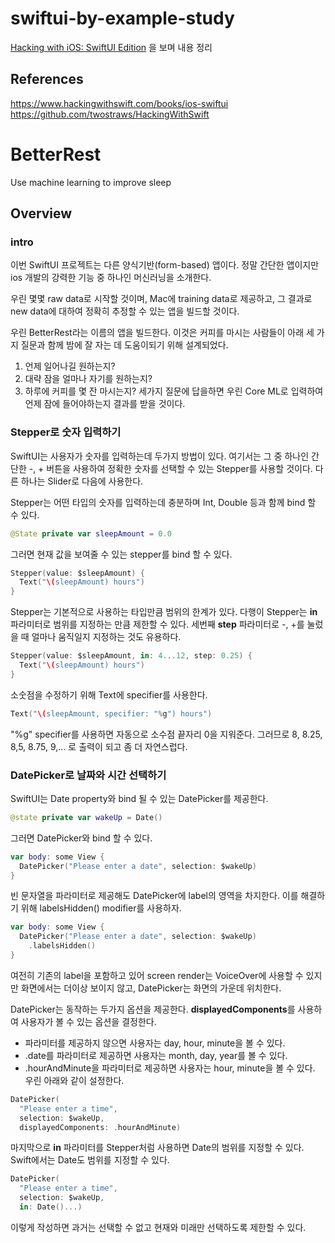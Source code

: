 # swiftui-by-example-study

[Hacking with iOS: SwiftUI Edition](https://www.hackingwithswift.com/books/ios-swiftui) 을 보며 내용 정리


## References
https://www.hackingwithswift.com/books/ios-swiftui  
https://github.com/twostraws/HackingWithSwift

# BetterRest
Use machine learning to improve sleep


## Overview


### intro
이번 SwiftUI 프로젝트는 다른 양식기반(form-based) 앱이다. 정말 간단한 앱이지만 ios 개발의 강력한 기능 중 하나인 머신러닝을 소개한다. 

우린 몇몇 raw data로 시작할 것이며, Mac에 training data로 제공하고, 그 결과로 new data에 대하여 정확히 추정할 수 있는 앱을 빌드할 것이다.

우린 BetterRest라는 이름의 앱을 빌드한다. 이것은 커피를 마시는 사람들이 아래 세 가지 질문과 함께 밤에 잘 자는 데 도움이되기 위해 설계되었다.
1. 언제 일어나길 원하는지?
2. 대략 잠을 얼마나 자기를 원하는지?
3. 하루에 커피를 몇 잔 마시는지?
세가지 질문에 답을하면 우린 Core ML로 입력하여 언제 잠에 들어야하는지 결과를 받을 것이다.


### Stepper로 숫자 입력하기
SwiftUI는 사용자가 숫자를 입력하는데 두가지 방법이 있다. 여기서는 그 중 하나인 간단한 -, + 버튼을 사용하여 정확한 숫자를 선택할 수 있는 Stepper를 사용할 것이다. 다른 하나는 Slider로 다음에 사용한다.

Stepper는 어떤 타입의 숫자를 입력하는데 충분하며 Int, Double 등과 함께 bind 할 수 있다.
```swift
@State private var sleepAmount = 0.0
```
그러면 현재 값을 보여줄 수 있는 stepper를 bind 할 수 있다.
```swift
Stepper(value: $sleepAmount) {
  Text("\(sleepAmount) hours")
}
````
Stepper는 기본적으로 사용하는 타입만큼 범위의 한계가 있다. 다행이 Stepper는 **in** 파라미터로 범위를 지정하는 만큼 제한할 수 있다. 세번째 **step** 파라미터로 -, +를 눌렀을 때 얼마나 움직일지 지정하는 것도 유용하다.
```swift
Stepper(value: $sleepAmount, in: 4...12, step: 0.25) {
  Text("\(sleepAmount) hours")
}
````
소숫점을 수정하기 위해 Text에 specifier를 사용한다.
```swift
Text("\(sleepAmount, specifier: "%g") hours")
```
"%g" specifier를 사용하면 자동으로 소수점 끝자리 0을 지워준다. 그러므로 8, 8.25, 8,5, 8.75, 9,... 로 출력이 되고 좀 더 자연스럽다.


### DatePicker로 날짜와 시간 선택하기
SwiftUI는 Date property와 bind 될 수 있는 DatePicker를 제공한다.
```swift
@state private var wakeUp = Date()
```
그러면 DatePicker와 bind 할 수 있다.
```swift
var body: some View {
  DatePicker("Please enter a date", selection: $wakeUp)
}
```
빈 문자열을 파라미터로 제공해도 DatePicker에 label의 영역을 차지한다. 이를 해결하기 위해 labelsHidden() modifier를 사용하자.
```swift
var body: some View {
  DatePicker("Please enter a date", selection: $wakeUp)
    .labelsHidden()
}
```
여전히 기존의 label을 포함하고 있어 screen render는 VoiceOver에 사용할 수 있지만 화면에서는 더이상 보이지 않고, DatePicker는 화면의 가운데 위치한다.

DatePicker는 동작하는 두가지 옵션을 제공한다. **displayedComponents**를 사용하여 사용자가 볼 수 있는 옵션을 결정한다.
- 파라미터를 제공하지 않으면 사용자는 day, hour, minute을 볼 수 있다.
- .date를 파라미터로 제공하면 사용자는 month, day, year를 볼 수 있다.
- .hourAndMinute을 파라미터로 제공하면 사용자는 hour, minute을 볼 수 있다.
우린 아래와 같이 설정한다.
```swift
DatePicker(
  "Please enter a time", 
  selection: $wakeUp, 
  displayedComponents: .hourAndMinute)
```
마지막으로 **in** 파라미터를 Stepper처럼 사용하면 Date의 범위를 지정할 수 있다. Swift에서는 Date도 범위를 지정할 수 있다.
```swift
DatePicker(
  "Please enter a time", 
  selection: $wakeUp, 
  in: Date()...)
```
이렇게 작성하면 과거는 선택할 수 없고 현재와 미래만 선택하도록 제한할 수 있다.
